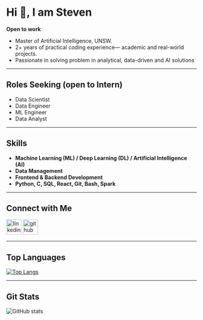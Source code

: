 # Hi 👋, I am Steven 

**Open to work** 

- Master of Artificial Intelligence, UNSW.
- 2+ years of practical coding experience— academic and real-world projects.
- Passionate in solving problem in analytical, data-driven and AI solutions

---

## Roles Seeking (open to Intern)
- Data Scientist
- Data Engineer
- ML Engineer
- Data Analyst

---

## Skills

- **Machine Learning (ML) / Deep Learning (DL) / Artificial Intelligence (AI)**
- **Data Management**
- **Frontend & Backend Development**
- **Python, C, SQL, React, Git, Bash, Spark**

---

## Connect with Me

[<img src='https://cdn.jsdelivr.net/npm/simple-icons@3.0.1/icons/linkedin.svg' alt='linkedin' height='40'>](https://www.linkedin.com/in/yen-jung-huang-491a57353/)
[<img src='https://cdn.jsdelivr.net/npm/simple-icons@3.0.1/icons/github.svg' alt='github' height='40'>](https://github.com/StevenHuang41)

---

## Top Languages

[![Top Langs](https://github-readme-stats.vercel.app/api/top-langs/?username=StevenHuang41)](https://github.com/anuraghazra/github-readme-stats)

---

## Git Stats

![GitHub stats](https://github-readme-stats.vercel.app/api?username=StevenHuang41&show_icons=true)  


